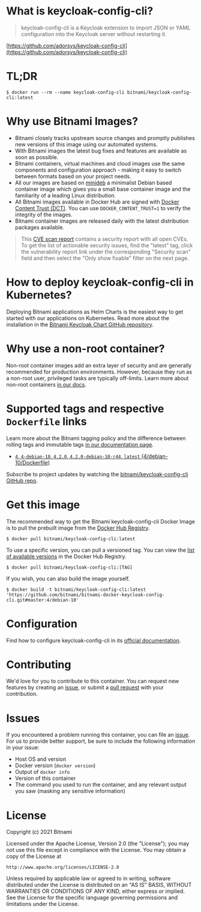 # What is keycloak-config-cli?

> keycloak-config-cli is a Keycloak extension to import JSON or YAML configuration into the Keycloak server without restarting it.

[https://github.com/adorsys/keycloak-config-cli](https://github.com/adorsys/keycloak-config-cli)

# TL;DR

```console
$ docker run --rm --name keycloak-config-cli bitnami/keycloak-config-cli:latest
```

# Why use Bitnami Images?

* Bitnami closely tracks upstream source changes and promptly publishes new versions of this image using our automated systems.
* With Bitnami images the latest bug fixes and features are available as soon as possible.
* Bitnami containers, virtual machines and cloud images use the same components and configuration approach - making it easy to switch between formats based on your project needs.
* All our images are based on [minideb](https://github.com/bitnami/minideb) a minimalist Debian based container image which gives you a small base container image and the familiarity of a leading Linux distribution.
* All Bitnami images available in Docker Hub are signed with [Docker Content Trust (DCT)](https://docs.docker.com/engine/security/trust/content_trust/). You can use `DOCKER_CONTENT_TRUST=1` to verify the integrity of the images.
* Bitnami container images are released daily with the latest distribution packages available.

> This [CVE scan report](https://quay.io/repository/bitnami/keycloak-config-cli?tab=tags) contains a security report with all open CVEs. To get the list of actionable security issues, find the "latest" tag, click the vulnerability report link under the corresponding "Security scan" field and then select the "Only show fixable" filter on the next page.

# How to deploy keycloak-config-cli in Kubernetes?

Deploying Bitnami applications as Helm Charts is the easiest way to get started with our applications on Kubernetes. Read more about the installation in the [Bitnami Keycloak Chart GitHub repository](https://github.com/bitnami/charts/tree/master/bitnami/keycloak).

# Why use a non-root container?

Non-root container images add an extra layer of security and are generally recommended for production environments. However, because they run as a non-root user, privileged tasks are typically off-limits. Learn more about non-root containers [in our docs](https://docs.bitnami.com/tutorials/work-with-non-root-containers/).

# Supported tags and respective `Dockerfile` links

Learn more about the Bitnami tagging policy and the difference between rolling tags and immutable tags [in our documentation page](https://docs.bitnami.com/tutorials/understand-rolling-tags-containers/).


* [`4`, `4-debian-10`, `4.2.0`, `4.2.0-debian-10-r44`, `latest` (4/debian-10/Dockerfile)](https://github.com/bitnami/bitnami-docker-keycloak-config-cli/blob/4.2.0-debian-10-r44/4/debian-10/Dockerfile)

Subscribe to project updates by watching the [bitnami/keycloak-config-cli GitHub repo](https://github.com/bitnami/bitnami-docker-keycloak-config-cli).

# Get this image

The recommended way to get the Bitnami keycloak-config-cli Docker Image is to pull the prebuilt image from the [Docker Hub Registry](https://hub.docker.com/r/bitnami/keycloak-config-cli).

```console
$ docker pull bitnami/keycloak-config-cli:latest
```

To use a specific version, you can pull a versioned tag. You can view the [list of available versions](https://hub.docker.com/r/bitnami/keycloak-config-cli/tags/) in the Docker Hub Registry.

```console
$ docker pull bitnami/keycloak-config-cli:[TAG]
```

If you wish, you can also build the image yourself.

```console
$ docker build -t bitnami/keycloak-config-cli:latest 'https://github.com/bitnami/bitnami-docker-keycloak-config-cli.git#master:4/debian-10'
```

# Configuration

Find how to configure keycloak-config-cli in its [official documentation](https://github.com/adorsys/keycloak-config-cli#cli-option--environment-variables).

# Contributing

We'd love for you to contribute to this container. You can request new features by creating an [issue](https://github.com/bitnami/bitnami-docker-keycloak-config-cli/issues), or submit a [pull request](https://github.com/bitnami/bitnami-docker-keycloak-config-cli/pulls) with your contribution.

# Issues

If you encountered a problem running this container, you can file an [issue](https://github.com/bitnami/bitnami-docker-keycloak-config-cli/issues/new). For us to provide better support, be sure to include the following information in your issue:

- Host OS and version
- Docker version (`docker version`)
- Output of `docker info`
- Version of this container
- The command you used to run the container, and any relevant output you saw (masking any sensitive information)

# License
Copyright (c) 2021 Bitnami

Licensed under the Apache License, Version 2.0 (the "License");
you may not use this file except in compliance with the License.
You may obtain a copy of the License at

    http://www.apache.org/licenses/LICENSE-2.0

Unless required by applicable law or agreed to in writing, software
distributed under the License is distributed on an "AS IS" BASIS,
WITHOUT WARRANTIES OR CONDITIONS OF ANY KIND, either express or implied.
See the License for the specific language governing permissions and
limitations under the License.
